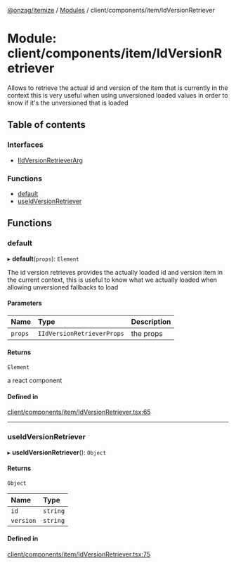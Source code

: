 [@onzag/itemize](../README.md) / [Modules](../modules.md) / client/components/item/IdVersionRetriever

# Module: client/components/item/IdVersionRetriever

Allows to retrieve the actual id and version of the item that is currently in the context
this is very useful when using unversioned loaded values in order to know if it's the unversioned
that is loaded

## Table of contents

### Interfaces

- [IIdVersionRetrieverArg](../interfaces/client_components_item_IdVersionRetriever.IIdVersionRetrieverArg.md)

### Functions

- [default](client_components_item_IdVersionRetriever.md#default)
- [useIdVersionRetriever](client_components_item_IdVersionRetriever.md#useidversionretriever)

## Functions

### default

▸ **default**(`props`): `Element`

The id version retrieves provides the actually loaded id and version item
in the current context, this is useful to know what we actually loaded
when allowing unversioned fallbacks to load

#### Parameters

| Name | Type | Description |
| :------ | :------ | :------ |
| `props` | `IIdVersionRetrieverProps` | the props |

#### Returns

`Element`

a react component

#### Defined in

[client/components/item/IdVersionRetriever.tsx:65](https://github.com/onzag/itemize/blob/59702dd5/client/components/item/IdVersionRetriever.tsx#L65)

___

### useIdVersionRetriever

▸ **useIdVersionRetriever**(): `Object`

#### Returns

`Object`

| Name | Type |
| :------ | :------ |
| `id` | `string` |
| `version` | `string` |

#### Defined in

[client/components/item/IdVersionRetriever.tsx:75](https://github.com/onzag/itemize/blob/59702dd5/client/components/item/IdVersionRetriever.tsx#L75)
